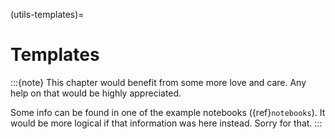 (utils-templates)=

# Templates

:::{note}
This chapter would benefit from some more love and care. Any help
on that would be highly appreciated.

Some info can be found in one of the example notebooks ({ref}`notebooks`).
It would be more logical if that information was here instead.
Sorry for that.
:::
